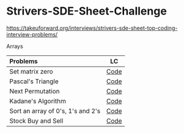 # Strivers-SDE-Sheet-Challenge
https://takeuforward.org/interviews/strivers-sde-sheet-top-coding-interview-problems/

Arrays

Problems | LC 
| :--- | :---: 
Set matrix zero  | [Code](https://leetcode.com/submissions/detail/964574969/) 
Pascal's Triangle  | [Code](https://leetcode.com/submissions/detail/964463283/) 
Next Permutation	| [Code](https://leetcode.com/submissions/detail/965376543/) 
Kadane's Algorithm | [Code](https://leetcode.com/submissions/detail/964804390/) 
Sort an array of 0's, 1's and 2's | [Code](https://leetcode.com/submissions/detail/964508854/) 
Stock Buy and Sell | [Code](https://leetcode.com/submissions/detail/965296995/) 


